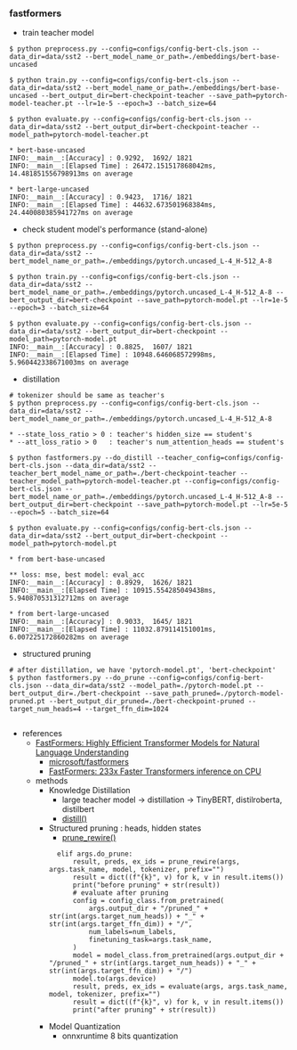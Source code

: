 ### fastformers

- train teacher model
```
$ python preprocess.py --config=configs/config-bert-cls.json --data_dir=data/sst2 --bert_model_name_or_path=./embeddings/bert-base-uncased

$ python train.py --config=configs/config-bert-cls.json --data_dir=data/sst2 --bert_model_name_or_path=./embeddings/bert-base-uncased --bert_output_dir=bert-checkpoint-teacher --save_path=pytorch-model-teacher.pt --lr=1e-5 --epoch=3 --batch_size=64

$ python evaluate.py --config=configs/config-bert-cls.json --data_dir=data/sst2 --bert_output_dir=bert-checkpoint-teacher --model_path=pytorch-model-teacher.pt

* bert-base-uncased
INFO:__main__:[Accuracy] : 0.9292,  1692/ 1821
INFO:__main__:[Elapsed Time] : 26472.151517868042ms, 14.481851556798913ms on average

* bert-large-uncased
INFO:__main__:[Accuracy] : 0.9423,  1716/ 1821
INFO:__main__:[Elapsed Time] : 44632.673501968384ms, 24.440080385941727ms on average

```

- check student model's performance (stand-alone)
```
$ python preprocess.py --config=configs/config-bert-cls.json --data_dir=data/sst2 --bert_model_name_or_path=./embeddings/pytorch.uncased_L-4_H-512_A-8

$ python train.py --config=configs/config-bert-cls.json --data_dir=data/sst2 --bert_model_name_or_path=./embeddings/pytorch.uncased_L-4_H-512_A-8 --bert_output_dir=bert-checkpoint --save_path=pytorch-model.pt --lr=1e-5 --epoch=3 --batch_size=64

$ python evaluate.py --config=configs/config-bert-cls.json --data_dir=data/sst2 --bert_output_dir=bert-checkpoint --model_path=pytorch-model.pt
INFO:__main__:[Accuracy] : 0.8825,  1607/ 1821
INFO:__main__:[Elapsed Time] : 10948.646068572998ms, 5.960442338671003ms on average

```

- distillation
```
# tokenizer should be same as teacher's 
$ python preprocess.py --config=configs/config-bert-cls.json --data_dir=data/sst2 --bert_model_name_or_path=./embeddings/pytorch.uncased_L-4_H-512_A-8

* --state_loss_ratio > 0 : teacher's hidden_size == student's
* --att_loss_ratio > 0   : teacher's num_attention_heads == student's

$ python fastformers.py --do_distill --teacher_config=configs/config-bert-cls.json --data_dir=data/sst2 --teacher_bert_model_name_or_path=./bert-checkpoint-teacher --teacher_model_path=pytorch-model-teacher.pt --config=configs/config-bert-cls.json --bert_model_name_or_path=./embeddings/pytorch.uncased_L-4_H-512_A-8 --bert_output_dir=bert-checkpoint --save_path=pytorch-model.pt --lr=5e-5 --epoch=5 --batch_size=64

$ python evaluate.py --config=configs/config-bert-cls.json --data_dir=data/sst2 --bert_output_dir=bert-checkpoint --model_path=pytorch-model.pt

* from bert-base-uncased

** loss: mse, best model: eval_acc 
INFO:__main__:[Accuracy] : 0.8929,  1626/ 1821
INFO:__main__:[Elapsed Time] : 10915.554285049438ms, 5.940870531312712ms on average

* from bert-large-uncased
INFO:__main__:[Accuracy] : 0.9033,  1645/ 1821
INFO:__main__:[Elapsed Time] : 11032.879114151001ms, 6.007225172860282ms on average

```

- structured pruning
```
# after distillation, we have 'pytorch-model.pt', 'bert-checkpoint'
$ python fastformers.py --do_prune --config=configs/config-bert-cls.json --data_dir=data/sst2 --model_path=./pytorch-model.pt --bert_output_dir=./bert-checkpoint --save_path_pruned=./pytorch-model-pruned.pt --bert_output_dir_pruned=./bert-checkpoint-pruned --target_num_heads=4 --target_ffn_dim=1024


```

- references
  - [FastFormers: Highly Efficient Transformer Models for Natural Language Understanding](https://arxiv.org/pdf/2010.13382.pdf)
    - [microsoft/fastformers](https://github.com/microsoft/fastformers)
    - [FastFormers: 233x Faster Transformers inference on CPU](https://parthplc.medium.com/fastformers-233x-faster-transformers-inference-on-cpu-4c0b7a720e1)
  - methods
    - Knowledge Distillation
      - large teacher model -> distillation -> TinyBERT, distilroberta, distilbert
      - [distill()](https://github.com/microsoft/fastformers/blob/main/examples/fastformers/run_superglue.py?fbclid=IwAR3mdQKsUtso0L5zKwLkrr4v9i81xnULjZFOihtf0MTncwIrV0L1eXgDT9U#L344)
    - Structured pruning : heads, hidden states
      - [prune_rewire()](https://github.com/microsoft/fastformers/blob/37bedfd7f10fedaaff5c2b419bb61fbd10485fc0/examples/fastformers/run_superglue.py#L743)
      ```
        elif args.do_prune:
            result, preds, ex_ids = prune_rewire(args, args.task_name, model, tokenizer, prefix="")
            result = dict((f"{k}", v) for k, v in result.items())
            print("before pruning" + str(result))
            # evaluate after pruning
            config = config_class.from_pretrained(
                args.output_dir + "/pruned_" + str(int(args.target_num_heads)) + "_" + str(int(args.target_ffn_dim)) + "/",
                num_labels=num_labels,
                finetuning_task=args.task_name,
            )
            model = model_class.from_pretrained(args.output_dir + "/pruned_" + str(int(args.target_num_heads)) + "_" + str(int(args.target_ffn_dim)) + "/")
            model.to(args.device)
            result, preds, ex_ids = evaluate(args, args.task_name, model, tokenizer, prefix="")
            result = dict((f"{k}", v) for k, v in result.items())
            print("after pruning" + str(result))
      ```
    - Model Quantization
      - onnxruntime 8 bits quantization
